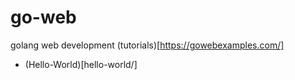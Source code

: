 # go-web
golang web development (tutorials)[https://gowebexamples.com/]

 - (Hello-World)[hello-world/]
